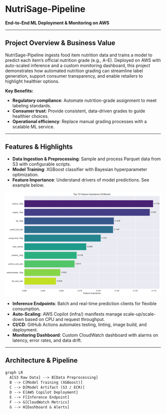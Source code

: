 # NutriSage-Pipeline

**End-to-End ML Deployment & Monitoring on AWS**

---

## Project Overview & Business Value
NutriSage-Pipeline ingests food item nutrition data and trains a model to predict each item’s official nutrition grade (e.g., A–E). Deployed on AWS with auto-scaled inference and a custom monitoring dashboard, this project demonstrates how automated nutrition grading can streamline label generation, support consumer transparency, and enable retailers to highlight healthier options.

**Key Benefits:**
- **Regulatory compliance**: Automate nutrition-grade assignment to meet labeling standards.  
- **Consumer trust**: Provide consistent, data-driven grades to guide healthier choices.  
- **Operational efficiency**: Replace manual grading processes with a scalable ML service.

---

## Features & Highlights
- **Data Ingestion & Preprocessing**: Sample and process Parquet data from S3 with configurable scripts.  
- **Model Training**: XGBoost classifier with Bayesian hyperparameter optimization.  
- **Feature Importance**: Understand drivers of model predictions. See example below.

![Feature Importance](docs/figures/feature_importance.png)

- **Inference Endpoints**: Batch and real-time prediction clients for flexible consumption.  
- **Auto-Scaling**: AWS Copilot (infra/) manifests manage scale-up/scale-down based on CPU and request throughput.  
- **CI/CD**: GitHub Actions automates testing, linting, image build, and deployment.  
- **Monitoring Dashboard**: Custom CloudWatch dashboard with alarms on latency, error rates, and data drift.

---

## Architecture & Pipeline

```mermaid
graph LR
  A[S3 Raw Data] --> B[Data Preprocessing]
  B --> C[Model Training (XGBoost)]
  C --> D[Model Artifact (S3 / ECR)]
  D --> E[AWS Copilot Deployment]
  E --> F[Inference Endpoint]
  F --> G[CloudWatch Metrics]
  G --> H[Dashboard & Alerts]
```